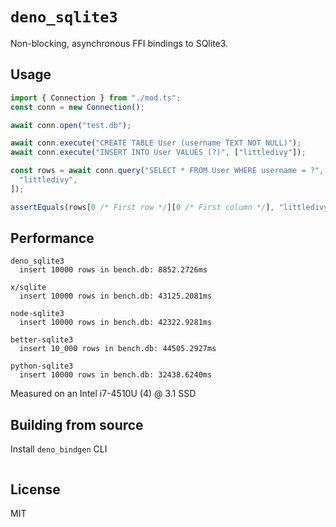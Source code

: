 # `deno_sqlite3`

Non-blocking, asynchronous FFI bindings to SQlite3.

## Usage

```typescript
import { Connection } from "./mod.ts";
const conn = new Connection();

await conn.open("test.db");

await conn.execute("CREATE TABLE User (username TEXT NOT NULL)");
await conn.execute("INSERT INTO User VALUES (?)", ["littledivy"]);

const rows = await conn.query("SELECT * FROM User WHERE username = ?", [
  "littledivy",
]);

assertEquals(rows[0 /* First row */][0 /* First column */], "littledivy");
```

## Performance

```
deno_sqlite3
  insert 10000 rows in bench.db: 8852.2726ms

x/sqlite
  insert 10000 rows in bench.db: 43125.2081ms

node-sqlite3
  insert 10000 rows in bench.db: 42322.9281ms

better-sqlite3
  insert 10_000 rows in bench.db: 44505.2927ms

python-sqlite3
  insert 10000 rows in bench.db: 32438.6240ms
```

Measured on an Intel i7-4510U (4) @ 3.1 SSD

## Building from source

Install `deno_bindgen` CLI

```
```

## License

MIT

